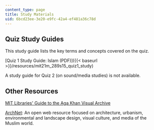 ```yaml
---
content_type: page
title: Study Materials
uid: 6bcd23ee-3e20-e9fc-42a4-ef481a36c78d
---
```


Quiz Study Guides
-----------------

This study guide lists the key terms and concepts covered on the quiz.

[Quiz 1 Study Guide: Islam (PDF)]({{< baseurl >}}/resources/mit21m_289s15_quiz1_study)

A study guide for Quiz 2 (on sound/media studies) is not available.

Other Resources
---------------

[MIT Libraries' Guide to the Aga Khan Visual Archive](https://ismailimail.wordpress.com/2014/07/16/mit-libraries-aga-khan-visual-archive/)

[ArchNet](http://archnet.org/): An open web resource focused on architecture, urbanism, environmental and landscape design, visual culture, and media of the Muslim world.